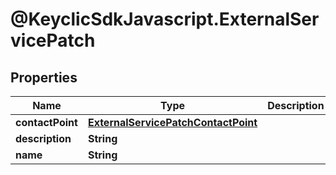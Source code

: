 # @KeyclicSdkJavascript.ExternalServicePatch

## Properties
Name | Type | Description | Notes
------------ | ------------- | ------------- | -------------
**contactPoint** | [**ExternalServicePatchContactPoint**](ExternalServicePatchContactPoint.md) |  | [optional] 
**description** | **String** |  | [optional] 
**name** | **String** |  | [optional] 


